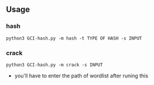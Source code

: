 ## Usage
### hash
`python3 GCI-hash.py -m hash -t TYPE OF HASH -s INPUT`
### crack
`python3 GCI-hash.py -m crack -s INPUT`
- you'll have to enter the path of wordlist after runing this 
